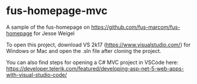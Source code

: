 # fus-homepage-mvc
A sample of the fus-homepage on https://github.com/fus-marcom/fus-homepage for Jesse Weigel

To open this project, download VS 2k17 (https://www.visualstudio.com/) for Windows or Mac and open the .sln file after cloning the project.

You can also find steps for opening a C# MVC project in VSCode here: https://developer.telerik.com/featured/developing-asp-net-5-web-apps-with-visual-studio-code/
